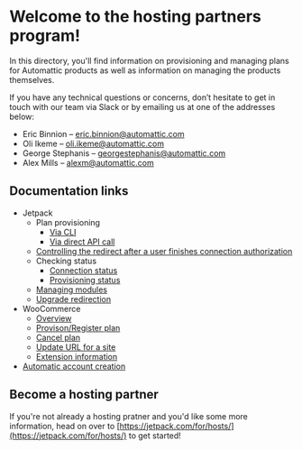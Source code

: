 # Welcome to the hosting partners program!

In this directory, you'll find information on provisioning and managing plans for Automattic products as well as information on managing the products themselves.

If you have any technical questions or concerns, don’t hesitate to get in touch with our team via Slack or by emailing us at one of the addresses below:

- Eric Binnion – eric.binnion@automattic.com
- Oli Ikeme – oli.ikeme@automattic.com
- George Stephanis – georgestephanis@automattic.com
- Alex Mills – alexm@automattic.com

## Documentation links

- Jetpack
  - Plan provisioning
    - [Via CLI](jetpack/plan-provisioning.md)
    - [Via direct API call](jetpack/plan-provisioning-direct-api.md)
  - [Controlling the redirect after a user finishes connection authorization](jetpack/redirect-after-authorization.md)
  - Checking status
    - [Connection status](jetpack/determining-connection-status.md)
    - [Provisioning status](jetpack/determining-provisioning-status.md)
  - [Managing modules](jetpack/managing-modules.md)
  - [Upgrade redirection](jetpack/upgrade-redirection.md)
- WooCommerce
  - [Overview](woocommerce/overview.md)
  - [Provison/Register plan](woocommerce/plan-register.md)
  - [Cancel plan](woocommerce/plan-cancel.md)
  - [Update URL for a site](woocommerce/update-url.md)
  - [Extension information](woocommerce/extension-info.md)
- [Automatic account creation](woocommerce/jetpack/automatic-account-creation-connection.md)

## Become a hosting partner

If you're not already a hosting pratner and you'd like some more information, head on over to [https://jetpack.com/for/hosts/](https://jetpack.com/for/hosts/) to get started!
